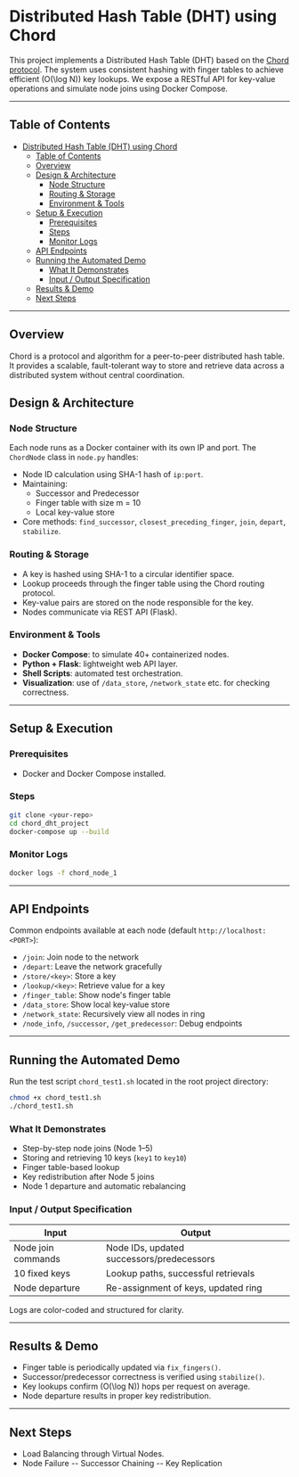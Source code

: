 
# Distributed Hash Table (DHT) using Chord

This project implements a Distributed Hash Table (DHT) based on the [Chord protocol](http://pdos.lcs.mit.edu/chord/). The system uses consistent hashing with finger tables to achieve efficient \(O(\log N)\) key lookups. We expose a RESTful API for key-value operations and simulate node joins using Docker Compose.

---

## Table of Contents

- [Distributed Hash Table (DHT) using Chord](#distributed-hash-table-dht-using-chord)
  - [Table of Contents](#table-of-contents)
  - [Overview](#overview)
  - [Design \& Architecture](#design--architecture)
    - [Node Structure](#node-structure)
    - [Routing \& Storage](#routing--storage)
    - [Environment \& Tools](#environment--tools)
  - [Setup \& Execution](#setup--execution)
    - [Prerequisites](#prerequisites)
    - [Steps](#steps)
    - [Monitor Logs](#monitor-logs)
  - [API Endpoints](#api-endpoints)
  - [Running the Automated Demo](#running-the-automated-demo)
    - [What It Demonstrates](#what-it-demonstrates)
    - [Input / Output Specification](#input--output-specification)
  - [Results \& Demo](#results--demo)
  - [Next Steps](#next-steps)

---

## Overview

Chord is a protocol and algorithm for a peer-to-peer distributed hash table. It provides a scalable, fault-tolerant way to store and retrieve data across a distributed system without central coordination.

## Design & Architecture

### Node Structure

Each node runs as a Docker container with its own IP and port. The `ChordNode` class in `node.py` handles:

- Node ID calculation using SHA-1 hash of `ip:port`.
- Maintaining:
  - Successor and Predecessor
  - Finger table with size m = 10
  - Local key-value store
- Core methods: `find_successor`, `closest_preceding_finger`, `join`, `depart`, `stabilize`.

### Routing & Storage

- A key is hashed using SHA-1 to a circular identifier space.
- Lookup proceeds through the finger table using the Chord routing protocol.
- Key-value pairs are stored on the node responsible for the key.
- Nodes communicate via REST API (Flask).

### Environment & Tools

- **Docker Compose**: to simulate 40+ containerized nodes.
- **Python + Flask**: lightweight web API layer.
- **Shell Scripts**: automated test orchestration.
- **Visualization**: use of `/data_store`, `/network_state` etc. for checking correctness.

---

## Setup & Execution

### Prerequisites

- Docker and Docker Compose installed.

### Steps

```bash
git clone <your-repo>
cd chord_dht_project
docker-compose up --build
```

### Monitor Logs

```bash
docker logs -f chord_node_1
```

---

## API Endpoints

Common endpoints available at each node (default `http://localhost:<PORT>`):

- `/join`: Join node to the network
- `/depart`: Leave the network gracefully
- `/store/<key>`: Store a key
- `/lookup/<key>`: Retrieve value for a key
- `/finger_table`: Show node's finger table
- `/data_store`: Show local key-value store
- `/network_state`: Recursively view all nodes in ring
- `/node_info`, `/successor`, `/get_predecessor`: Debug endpoints

---

## Running the Automated Demo

Run the test script `chord_test1.sh` located in the root project directory:

```bash
chmod +x chord_test1.sh
./chord_test1.sh
```

### What It Demonstrates

- Step-by-step node joins (Node 1–5)
- Storing and retrieving 10 keys (`key1` to `key10`)
- Finger table-based lookup
- Key redistribution after Node 5 joins
- Node 1 departure and automatic rebalancing

### Input / Output Specification

| Input               | Output                                  |
|--------------------|------------------------------------------|
| Node join commands | Node IDs, updated successors/predecessors |
| 10 fixed keys      | Lookup paths, successful retrievals       |
| Node departure     | Re-assignment of keys, updated ring       |

Logs are color-coded and structured for clarity.

---

## Results & Demo

- Finger table is periodically updated via `fix_fingers()`.
- Successor/predecessor correctness is verified using `stabilize()`.
- Key lookups confirm \(O(\log N)\) hops per request on average.
- Node departure results in proper key redistribution.

---

## Next Steps

- Load Balancing through Virtual Nodes.
- Node Failure
-- Successor Chaining
-- Key Replication

